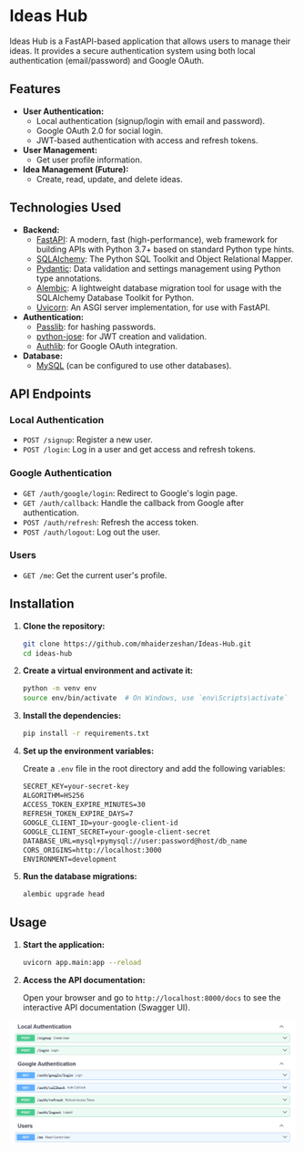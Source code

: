 # Ideas Hub

Ideas Hub is a FastAPI-based application that allows users to manage their ideas. It provides a secure authentication system using both local authentication (email/password) and Google OAuth.

## Features

- **User Authentication:**
  - Local authentication (signup/login with email and password).
  - Google OAuth 2.0 for social login.
  - JWT-based authentication with access and refresh tokens.
- **User Management:**
  - Get user profile information.
- **Idea Management (Future):**
  - Create, read, update, and delete ideas.

## Technologies Used

- **Backend:**
  - [FastAPI](https://fastapi.tiangolo.com/): A modern, fast (high-performance), web framework for building APIs with Python 3.7+ based on standard Python type hints.
  - [SQLAlchemy](https://www.sqlalchemy.org/): The Python SQL Toolkit and Object Relational Mapper.
  - [Pydantic](https://pydantic-docs.helpmanual.io/): Data validation and settings management using Python type annotations.
  - [Alembic](https://alembic.sqlalchemy.org/en/latest/): A lightweight database migration tool for usage with the SQLAlchemy Database Toolkit for Python.
  - [Uvicorn](https://www.uvicorn.org/): An ASGI server implementation, for use with FastAPI.
- **Authentication:**
  - [Passlib](https://passlib.readthedocs.io/en/stable/): for hashing passwords.
  - [python-jose](https://python-jose.readthedocs.io/en/latest/): for JWT creation and validation.
  - [Authlib](https://authlib.org/): for Google OAuth integration.
- **Database:**
  - [MySQL](https://www.mysql.com/) (can be configured to use other databases).

## API Endpoints

### Local Authentication

- `POST /signup`: Register a new user.
- `POST /login`: Log in a user and get access and refresh tokens.

### Google Authentication

- `GET /auth/google/login`: Redirect to Google's login page.
- `GET /auth/callback`: Handle the callback from Google after authentication.
- `POST /auth/refresh`: Refresh the access token.
- `POST /auth/logout`: Log out the user.

### Users

- `GET /me`: Get the current user's profile.

## Installation

1.  **Clone the repository:**

    ```bash
    git clone https://github.com/mhaiderzeshan/Ideas-Hub.git
    cd ideas-hub
    ```

2.  **Create a virtual environment and activate it:**

    ```bash
    python -m venv env
    source env/bin/activate  # On Windows, use `env\Scripts\activate`
    ```

3.  **Install the dependencies:**

    ```bash
    pip install -r requirements.txt
    ```

4.  **Set up the environment variables:**

    Create a `.env` file in the root directory and add the following variables:

    ```
    SECRET_KEY=your-secret-key
    ALGORITHM=HS256
    ACCESS_TOKEN_EXPIRE_MINUTES=30
    REFRESH_TOKEN_EXPIRE_DAYS=7
    GOOGLE_CLIENT_ID=your-google-client-id
    GOOGLE_CLIENT_SECRET=your-google-client-secret
    DATABASE_URL=mysql+pymysql://user:password@host/db_name
    CORS_ORIGINS=http://localhost:3000
    ENVIRONMENT=development
    ```

5.  **Run the database migrations:**

    ```bash
    alembic upgrade head
    ```

## Usage

1.  **Start the application:**

    ```bash
    uvicorn app.main:app --reload
    ```

2.  **Access the API documentation:**

    Open your browser and go to `http://localhost:8000/docs` to see the interactive API documentation (Swagger UI).

![Screenshot](images/doc.png)
